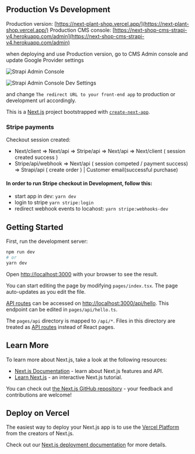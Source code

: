 ## Production Vs Development

Production version: [https://next-plant-shop.vercel.app/](https://next-plant-shop.vercel.app/)
Production CMS console: [https://next-shop-cms-strapi-v4.herokuapp.com/admin](https://next-shop-cms-strapi-v4.herokuapp.com/admin)

when deploying and use Production version, go to CMS Admin console and update Google Provider settings

![Strapi Admin Console](https://res.cloudinary.com/dlw2jic1w/image/upload/v1655658338/Screenshot_2022-06-03_at_17.01.38_glicar.png "Strapi Admin Console]")

![Strapi Admin Console Dev Settings](https://res.cloudinary.com/dlw2jic1w/image/upload/v1655658232/Screenshot_2022-06-03_at_17.09.53_dfuzko.png "Strapi Admin Console Dev Settings]")

and change `The redirect URL to your front-end app` to production or development url accordingly.

This is a [Next.js](https://nextjs.org/) project bootstrapped with [`create-next-app`](https://github.com/vercel/next.js/tree/canary/packages/create-next-app).

### Stripe payments

Checkout session created:

- Next/client => Next/api => Stripe/api => Next/api => Next/client ( session created success )
- Stripe/api/webhook => Next/api ( session competed / payment success) => Strapi/api ( create order ) | Customer email(successful purchase)

#### In order to run Stripe checkout in Development, follow this:

- start app in dev: `yarn dev`
- login to stripe `yarn stripe:login`
- redirect webhook events to locahost: `yarn stripe:webhooks-dev`

## Getting Started

First, run the development server:

```bash
npm run dev
# or
yarn dev
```

Open [http://localhost:3000](http://localhost:3000) with your browser to see the result.

You can start editing the page by modifying `pages/index.tsx`. The page auto-updates as you edit the file.

[API routes](https://nextjs.org/docs/api-routes/introduction) can be accessed on [http://localhost:3000/api/hello](http://localhost:3000/api/hello). This endpoint can be edited in `pages/api/hello.ts`.

The `pages/api` directory is mapped to `/api/*`. Files in this directory are treated as [API routes](https://nextjs.org/docs/api-routes/introduction) instead of React pages.

## Learn More

To learn more about Next.js, take a look at the following resources:

- [Next.js Documentation](https://nextjs.org/docs) - learn about Next.js features and API.
- [Learn Next.js](https://nextjs.org/learn) - an interactive Next.js tutorial.

You can check out [the Next.js GitHub repository](https://github.com/vercel/next.js/) - your feedback and contributions are welcome!

## Deploy on Vercel

The easiest way to deploy your Next.js app is to use the [Vercel Platform](https://vercel.com/new?utm_medium=default-template&filter=next.js&utm_source=create-next-app&utm_campaign=create-next-app-readme) from the creators of Next.js.

Check out our [Next.js deployment documentation](https://nextjs.org/docs/deployment) for more details.
